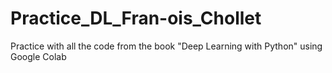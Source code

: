 # Practice_DL_Fran-ois_Chollet
Practice with all the code from the book "Deep Learning with Python" using Google Colab
